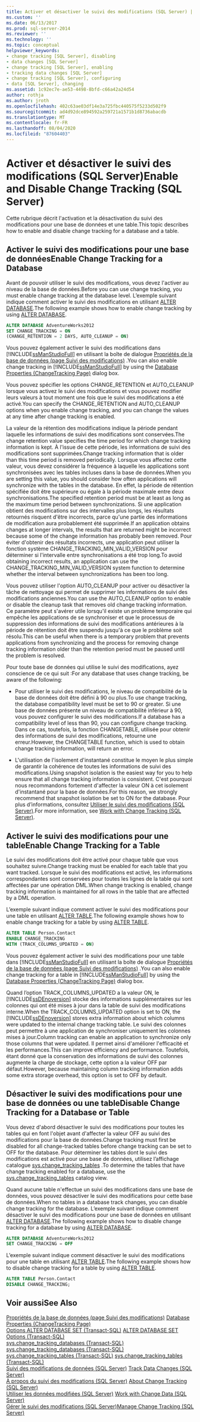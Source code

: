 ```yaml
---
title: Activer et désactiver le suivi des modifications (SQL Server) | Microsoft Docs
ms.custom: ''
ms.date: 06/13/2017
ms.prod: sql-server-2014
ms.reviewer: ''
ms.technology: ''
ms.topic: conceptual
helpviewer_keywords:
- change tracking [SQL Server], disabling
- data changes [SQL Server]
- change tracking [SQL Server], enabling
- tracking data changes [SQL Server]
- change tracking [SQL Server], configuring
- data [SQL Server], changing
ms.assetid: 1c92ec7e-ae53-4498-8bfd-c66a42a24d54
author: rothja
ms.author: jroth
ms.openlocfilehash: 402c63ae03df14e3a725fbc440575f5233d502f9
ms.sourcegitcommit: ad4d92dce894592a259721a1571b1d8736abacdb
ms.translationtype: MT
ms.contentlocale: fr-FR
ms.lasthandoff: 08/04/2020
ms.locfileid: "87604403"
---
```

# <a name="enable-and-disable-change-tracking-sql-server"></a><span data-ttu-id="fc022-102">Activer et désactiver le suivi des modifications (SQL Server)</span><span class="sxs-lookup"><span data-stu-id="fc022-102">Enable and Disable Change Tracking (SQL Server)</span></span>
  <span data-ttu-id="fc022-103">Cette rubrique décrit l'activation et la désactivation du suivi des modifications pour une base de données et une table.</span><span class="sxs-lookup"><span data-stu-id="fc022-103">This topic describes how to enable and disable change tracking for a database and a table.</span></span>  
  
## <a name="enable-change-tracking-for-a-database"></a><span data-ttu-id="fc022-104">Activer le suivi des modifications pour une base de données</span><span class="sxs-lookup"><span data-stu-id="fc022-104">Enable Change Tracking for a Database</span></span>  
 <span data-ttu-id="fc022-105">Avant de pouvoir utiliser le suivi des modifications, vous devez l'activer au niveau de la base de données.</span><span class="sxs-lookup"><span data-stu-id="fc022-105">Before you can use change tracking, you must enable change tracking at the database level.</span></span> <span data-ttu-id="fc022-106">L’exemple suivant indique comment activer le suivi des modifications en utilisant [ALTER DATABASE](/sql/t-sql/statements/alter-database-transact-sql-set-options).</span><span class="sxs-lookup"><span data-stu-id="fc022-106">The following example shows how to enable change tracking by using [ALTER DATABASE](/sql/t-sql/statements/alter-database-transact-sql-set-options).</span></span>  
  
```sql  
ALTER DATABASE AdventureWorks2012  
SET CHANGE_TRACKING = ON  
(CHANGE_RETENTION = 2 DAYS, AUTO_CLEANUP = ON)  
```  
  
 <span data-ttu-id="fc022-107">Vous pouvez également activer le suivi des modifications dans [!INCLUDE[ssManStudioFull](../../includes/ssmanstudiofull-md.md)] en utilisant la boîte de dialogue [Propriétés de la base de données &#40;page Suivi des modifications&#41;](../databases/database-properties-changetracking-page.md) .</span><span class="sxs-lookup"><span data-stu-id="fc022-107">You can also enable change tracking in [!INCLUDE[ssManStudioFull](../../includes/ssmanstudiofull-md.md)] by using the [Database Properties &#40;ChangeTracking Page&#41;](../databases/database-properties-changetracking-page.md) dialog box.</span></span>  
  
 <span data-ttu-id="fc022-108">Vous pouvez spécifier les options CHANGE_RETENTION et AUTO_CLEANUP lorsque vous activez le suivi des modifications et vous pouvez modifier leurs valeurs à tout moment une fois que le suivi des modifications a été activé.</span><span class="sxs-lookup"><span data-stu-id="fc022-108">You can specify the CHANGE_RETENTION and AUTO_CLEANUP options when you enable change tracking, and you can change the values at any time after change tracking is enabled.</span></span>  
  
 <span data-ttu-id="fc022-109">La valeur de la rétention des modifications indique la période pendant laquelle les informations de suivi des modifications sont conservées.</span><span class="sxs-lookup"><span data-stu-id="fc022-109">The change retention value specifies the time period for which change tracking information is kept.</span></span> <span data-ttu-id="fc022-110">À l'issue de cette période, les informations de suivi des modifications sont supprimées.</span><span class="sxs-lookup"><span data-stu-id="fc022-110">Change tracking information that is older than this time period is removed periodically.</span></span> <span data-ttu-id="fc022-111">Lorsque vous affectez cette valeur, vous devez considérer la fréquence à laquelle les applications sont synchronisées avec les tables incluses dans la base de données.</span><span class="sxs-lookup"><span data-stu-id="fc022-111">When you are setting this value, you should consider how often applications will synchronize with the tables in the database.</span></span> <span data-ttu-id="fc022-112">En effet, la période de rétention spécifiée doit être supérieure ou égale à la période maximale entre deux synchronisations.</span><span class="sxs-lookup"><span data-stu-id="fc022-112">The specified retention period must be at least as long as the maximum time period between synchronizations.</span></span> <span data-ttu-id="fc022-113">Si une application obtient des modifications sur des intervalles plus longs, les résultats retournés risquent d'être incorrects, parce qu'une partie des informations de modification aura probablement été supprimée.</span><span class="sxs-lookup"><span data-stu-id="fc022-113">If an application obtains changes at longer intervals, the results that are returned might be incorrect because some of the change information has probably been removed.</span></span> <span data-ttu-id="fc022-114">Pour éviter d'obtenir des résultats incorrects, une application peut utiliser la fonction système CHANGE_TRACKING_MIN_VALID_VERSION pour déterminer si l'intervalle entre synchronisations a été trop long.</span><span class="sxs-lookup"><span data-stu-id="fc022-114">To avoid obtaining incorrect results, an application can use the CHANGE_TRACKING_MIN_VALID_VERSION system function to determine whether the interval between synchronizations has been too long.</span></span>  
  
 <span data-ttu-id="fc022-115">Vous pouvez utiliser l'option AUTO_CLEANUP pour activer ou désactiver la tâche de nettoyage qui permet de supprimer les informations de suivi des modifications anciennes.</span><span class="sxs-lookup"><span data-stu-id="fc022-115">You can use the AUTO_CLEANUP option to enable or disable the cleanup task that removes old change tracking information.</span></span> <span data-ttu-id="fc022-116">Ce paramètre peut s'avérer utile lorsqu'il existe un problème temporaire qui empêche les applications de se synchroniser et que le processus de suppression des informations de suivi des modifications antérieures à la période de rétention doit être suspendu jusqu'à ce que le problème soit résolu.</span><span class="sxs-lookup"><span data-stu-id="fc022-116">This can be useful when there is a temporary problem that prevents applications from synchronizing and the process for removing change tracking information older than the retention period must be paused until the problem is resolved.</span></span>  
  
 <span data-ttu-id="fc022-117">Pour toute base de données qui utilise le suivi des modifications, ayez conscience de ce qui suit :</span><span class="sxs-lookup"><span data-stu-id="fc022-117">For any database that uses change tracking, be aware of the following:</span></span>  
  
-   <span data-ttu-id="fc022-118">Pour utiliser le suivi des modifications, le niveau de compatibilité de la base de données doit être défini à 90 ou plus.</span><span class="sxs-lookup"><span data-stu-id="fc022-118">To use change tracking, the database compatibility level must be set to 90 or greater.</span></span> <span data-ttu-id="fc022-119">Si une base de données présente un niveau de compatibilité inférieur à 90, vous pouvez configurer le suivi des modifications.</span><span class="sxs-lookup"><span data-stu-id="fc022-119">If a database has a compatibility level of less than 90, you can configure change tracking.</span></span> <span data-ttu-id="fc022-120">Dans ce cas, toutefois, la fonction CHANGETABLE, utilisée pour obtenir des informations de suivi des modifications, retourne une erreur.</span><span class="sxs-lookup"><span data-stu-id="fc022-120">However, the CHANGETABLE function, which is used to obtain change tracking information, will return an error.</span></span>  
  
-   <span data-ttu-id="fc022-121">L'utilisation de l'isolement d'instantané constitue le moyen le plus simple de garantir la cohérence de toutes les informations de suivi des modifications.</span><span class="sxs-lookup"><span data-stu-id="fc022-121">Using snapshot isolation is the easiest way for you to help ensure that all change tracking information is consistent.</span></span> <span data-ttu-id="fc022-122">C'est pourquoi nous recommandons fortement d'affecter la valeur ON à cet isolement d'instantané pour la base de données.</span><span class="sxs-lookup"><span data-stu-id="fc022-122">For this reason, we strongly recommend that snapshot isolation be set to ON for the database.</span></span> <span data-ttu-id="fc022-123">Pour plus d’informations, consultez [Utiliser le suivi des modifications &#40;SQL Server&#41;](work-with-change-tracking-sql-server.md).</span><span class="sxs-lookup"><span data-stu-id="fc022-123">For more information, see [Work with Change Tracking &#40;SQL Server&#41;](work-with-change-tracking-sql-server.md).</span></span>  
  
## <a name="enable-change-tracking-for-a-table"></a><span data-ttu-id="fc022-124">Activer le suivi des modifications pour une table</span><span class="sxs-lookup"><span data-stu-id="fc022-124">Enable Change Tracking for a Table</span></span>  
 <span data-ttu-id="fc022-125">Le suivi des modifications doit être activé pour chaque table que vous souhaitez suivre.</span><span class="sxs-lookup"><span data-stu-id="fc022-125">Change tracking must be enabled for each table that you want tracked.</span></span> <span data-ttu-id="fc022-126">Lorsque le suivi des modifications est activé, les informations correspondantes sont conservées pour toutes les lignes de la table qui sont affectées par une opération DML.</span><span class="sxs-lookup"><span data-stu-id="fc022-126">When change tracking is enabled, change tracking information is maintained for all rows in the table that are affected by a DML operation.</span></span>  
  
 <span data-ttu-id="fc022-127">L’exemple suivant indique comment activer le suivi des modifications pour une table en utilisant [ALTER TABLE](/sql/t-sql/statements/alter-table-transact-sql).</span><span class="sxs-lookup"><span data-stu-id="fc022-127">The following example shows how to enable change tracking for a table by using [ALTER TABLE](/sql/t-sql/statements/alter-table-transact-sql).</span></span>  
  
```sql  
ALTER TABLE Person.Contact  
ENABLE CHANGE_TRACKING  
WITH (TRACK_COLUMNS_UPDATED = ON)  
```  
  
 <span data-ttu-id="fc022-128">Vous pouvez également activer le suivi des modifications pour une table dans [!INCLUDE[ssManStudioFull](../../includes/ssmanstudiofull-md.md)] en utilisant la boîte de dialogue [Propriétés de la base de données &#40;page Suivi des modifications&#41;](../databases/database-properties-changetracking-page.md) .</span><span class="sxs-lookup"><span data-stu-id="fc022-128">You can also enable change tracking for a table in [!INCLUDE[ssManStudioFull](../../includes/ssmanstudiofull-md.md)] by using the [Database Properties &#40;ChangeTracking Page&#41;](../databases/database-properties-changetracking-page.md) dialog box.</span></span>  
  
 <span data-ttu-id="fc022-129">Quand l’option TRACK_COLUMNS_UPDATED a la valeur ON, le [!INCLUDE[ssDEnoversion](../../includes/ssdenoversion-md.md)] stocke des informations supplémentaires sur les colonnes qui ont été mises à jour dans la table de suivi des modifications interne.</span><span class="sxs-lookup"><span data-stu-id="fc022-129">When the TRACK_COLUMNS_UPDATED option is set to ON, the [!INCLUDE[ssDEnoversion](../../includes/ssdenoversion-md.md)] stores extra information about which columns were updated to the internal change tracking table.</span></span> <span data-ttu-id="fc022-130">Le suivi des colonnes peut permettre à une application de synchroniser uniquement les colonnes mises à jour.</span><span class="sxs-lookup"><span data-stu-id="fc022-130">Column tracking can enable an application to synchronize only those columns that were updated.</span></span> <span data-ttu-id="fc022-131">Il permet ainsi d'améliorer l'efficacité et les performances.</span><span class="sxs-lookup"><span data-stu-id="fc022-131">This can improve efficiency and performance.</span></span> <span data-ttu-id="fc022-132">Toutefois, étant donné que la conservation des informations de suivi des colonnes augmente la charge de stockage, cette option a la valeur OFF par défaut.</span><span class="sxs-lookup"><span data-stu-id="fc022-132">However, because maintaining column tracking information adds some extra storage overhead, this option is set to OFF by default.</span></span>  
  
## <a name="disable-change-tracking-for-a-database-or-table"></a><span data-ttu-id="fc022-133">Désactiver le suivi des modifications pour une base de données ou une table</span><span class="sxs-lookup"><span data-stu-id="fc022-133">Disable Change Tracking for a Database or Table</span></span>  
 <span data-ttu-id="fc022-134">Vous devez d'abord désactiver le suivi des modifications pour toutes les tables qui en font l'objet avant d'affecter la valeur OFF au suivi des modifications pour la base de données.</span><span class="sxs-lookup"><span data-stu-id="fc022-134">Change tracking must first be disabled for all change-tracked tables before change tracking can be set to OFF for the database.</span></span> <span data-ttu-id="fc022-135">Pour déterminer les tables dont le suivi des modifications est activé pour une base de données, utilisez l’affichage catalogue [sys.change_tracking_tables](/sql/relational-databases/system-catalog-views/change-tracking-catalog-views-sys-change-tracking-tables) .</span><span class="sxs-lookup"><span data-stu-id="fc022-135">To determine the tables that have change tracking enabled for a database, use the [sys.change_tracking_tables](/sql/relational-databases/system-catalog-views/change-tracking-catalog-views-sys-change-tracking-tables) catalog view.</span></span>  
  
 <span data-ttu-id="fc022-136">Quand aucune table n'effectue un suivi des modifications dans une base de données, vous pouvez désactiver le suivi des modifications pour cette base de données.</span><span class="sxs-lookup"><span data-stu-id="fc022-136">When no tables in a database track changes, you can disable change tracking for the database.</span></span> <span data-ttu-id="fc022-137">L’exemple suivant indique comment désactiver le suivi des modifications pour une base de données en utilisant [ALTER DATABASE](/sql/t-sql/statements/alter-database-transact-sql-set-options).</span><span class="sxs-lookup"><span data-stu-id="fc022-137">The following example shows how to disable change tracking for a database by using [ALTER DATABASE](/sql/t-sql/statements/alter-database-transact-sql-set-options).</span></span>  
  
```sql  
ALTER DATABASE AdventureWorks2012  
SET CHANGE_TRACKING = OFF  
```  
  
 <span data-ttu-id="fc022-138">L’exemple suivant indique comment désactiver le suivi des modifications pour une table en utilisant [ALTER TABLE](/sql/t-sql/statements/alter-table-transact-sql).</span><span class="sxs-lookup"><span data-stu-id="fc022-138">The following example shows how to disable change tracking for a table by using [ALTER TABLE](/sql/t-sql/statements/alter-table-transact-sql).</span></span>  
  
```sql  
ALTER TABLE Person.Contact  
DISABLE CHANGE_TRACKING;  
```  
  
## <a name="see-also"></a><span data-ttu-id="fc022-139">Voir aussi</span><span class="sxs-lookup"><span data-stu-id="fc022-139">See Also</span></span>  
 <span data-ttu-id="fc022-140">[Propriétés de la base de données &#40;page Suivi des modifications&#41;](../databases/database-properties-changetracking-page.md) </span><span class="sxs-lookup"><span data-stu-id="fc022-140">[Database Properties &#40;ChangeTracking Page&#41;](../databases/database-properties-changetracking-page.md) </span></span>  
 <span data-ttu-id="fc022-141">[Options ALTER DATABASE SET &#40;Transact-SQL&#41;](/sql/t-sql/statements/alter-database-transact-sql-set-options) </span><span class="sxs-lookup"><span data-stu-id="fc022-141">[ALTER DATABASE SET Options &#40;Transact-SQL&#41;](/sql/t-sql/statements/alter-database-transact-sql-set-options) </span></span>  
 <span data-ttu-id="fc022-142">[sys.change_tracking_databases &#40;Transact-SQL&#41;](/sql/relational-databases/system-catalog-views/change-tracking-catalog-views-sys-change-tracking-databases) </span><span class="sxs-lookup"><span data-stu-id="fc022-142">[sys.change_tracking_databases &#40;Transact-SQL&#41;](/sql/relational-databases/system-catalog-views/change-tracking-catalog-views-sys-change-tracking-databases) </span></span>  
 <span data-ttu-id="fc022-143">[sys.change_tracking_tables &#40;Transact-SQL&#41;](/sql/relational-databases/system-catalog-views/change-tracking-catalog-views-sys-change-tracking-tables) </span><span class="sxs-lookup"><span data-stu-id="fc022-143">[sys.change_tracking_tables &#40;Transact-SQL&#41;](/sql/relational-databases/system-catalog-views/change-tracking-catalog-views-sys-change-tracking-tables) </span></span>  
 <span data-ttu-id="fc022-144">[Suivi des modifications de données &#40;SQL Server&#41;](track-data-changes-sql-server.md) </span><span class="sxs-lookup"><span data-stu-id="fc022-144">[Track Data Changes &#40;SQL Server&#41;](track-data-changes-sql-server.md) </span></span>  
 <span data-ttu-id="fc022-145">[À propos du suivi des modifications &#40;SQL Server&#41;](../track-changes/about-change-tracking-sql-server.md) </span><span class="sxs-lookup"><span data-stu-id="fc022-145">[About Change Tracking &#40;SQL Server&#41;](../track-changes/about-change-tracking-sql-server.md) </span></span>  
 <span data-ttu-id="fc022-146">[Utiliser les données modifiées &#40;SQL Server&#41;](work-with-change-data-sql-server.md) </span><span class="sxs-lookup"><span data-stu-id="fc022-146">[Work with Change Data &#40;SQL Server&#41;](work-with-change-data-sql-server.md) </span></span>  
 [<span data-ttu-id="fc022-147">Gérer le suivi des modifications &#40;SQL Server&#41;</span><span class="sxs-lookup"><span data-stu-id="fc022-147">Manage Change Tracking &#40;SQL Server&#41;</span></span>](manage-change-tracking-sql-server.md)  
  
  
